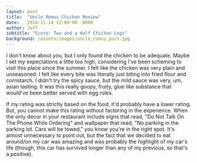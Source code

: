```yaml
---
layout: post
title:  "Uncle Remus Chicken Review"
date:   2014-11-14 12:00:00 -0600
author: Jeff
subtitle: "Score: Two and a Half Chicken Legs"
background: /assets/images/uncle_remus_post.jpg
---
```


I don't know about you, but I only found the chicken to be adequate. Maybe I set my expectations a little too high, considering I've been scheming to visit this place since the summer. I felt like the chicken was very plain and unseasoned. I felt like every bite was literally just biting into fried flour and cornstarch. I didn't try the spicy sauce, but the mild sauce was very, um, asian tasting. It was this really goopy, fruity, glue like substance that would've been better served with egg roles.

If my rating was strictly based on the food, it'd probably have a lower rating. But, you cannot make this rating without factoring in the experience. When the only decor in your restaurant include signs that read, "Do Not Talk On The Phone While Ordering" and wallpaper that read, "No parking in the parking lot. Cars will be towed," you know you're in the right spot. It's almost unnecessary to point out, but the fact that we decided to eat around/on my car was amazing and was probably the highlight of my car's life (though, this car has survived longer than any of my previous, so that's a positive).
